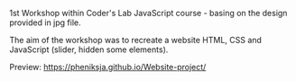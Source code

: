 
1st Workshop within Coder's Lab JavaScript course - basing on the design provided in jpg file.

The aim of the workshop was to recreate a website HTML, CSS and JavaScript (slider, hidden some elements). 


Preview: https://pheniksja.github.io/Website-project/
